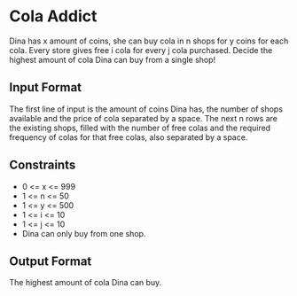# Cola Addict

Dina has x amount of coins, she can buy cola in n shops for y coins for each cola. Every store gives free i cola for every j cola purchased. Decide the highest amount of cola Dina can buy from a single shop!

## Input Format

The first line of input is the amount of coins Dina has, the number of shops available and the price of cola separated by a space. The next n rows are the existing shops, filled with the number of free colas and the required frequency of colas for that free colas, also separated by a space.

## Constraints

-   0 <= x <= 999
-   1 <= n <= 50
-   1 <= y <= 500
-   1 <= i <= 10
-   1 <= j <= 10
-   Dina can only buy from one shop.

## Output Format

The highest amount of cola Dina can buy.
